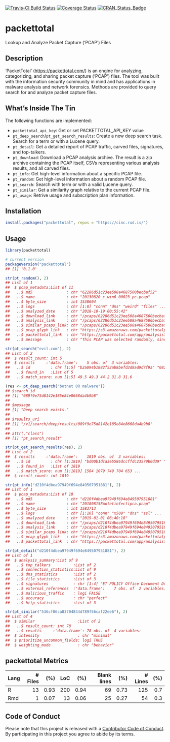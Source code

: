 
[![Travis-CI Build
Status](https://travis-ci.org/hrbrmstr/packettotal.svg?branch=master)](https://travis-ci.org/hrbrmstr/packettotal)
[![Coverage
Status](https://codecov.io/gh/hrbrmstr/packettotal/branch/master/graph/badge.svg)](https://codecov.io/gh/hrbrmstr/packettotal)
[![CRAN\_Status\_Badge](https://www.r-pkg.org/badges/version/packettotal)](https://cran.r-project.org/package=packettotal)

# packettotal

Lookup and Analyze Packet Capture (‘PCAP’) Files

## Description

‘PacketTotal’ (<https://packettotal.com/>) is an engine for analyzing,
categorizing, and sharing packet capture (‘PCAP’) files. The tool was
built with the information security community in mind and has
applications in malware analysis and network forensics. Methods are
provided to query search for and analyze packet capture files.

## What’s Inside The Tin

The following functions are implemented:

  - `packettotal_api_key`: Get or set PACKETTOTAL\_API\_KEY value
  - `pt_deep_search`/`pt_get_search_results`: Create a new deep search
    task. Search for a term or with a Lucene query.
  - `pt_detail`: Get a detailed report of PCAP traffic, carved files,
    signatures, and top-talkers.
  - `pt_download`: Download a PCAP analysis archive. The result is a zip
    archive containing the PCAP itself, CSVs representing various
    analysis results, and all carved files.
  - `pt_info`: Get high-level information about a specific PCAP file.
  - `pt_random`: Get high-level information about a random PCAP file.
  - `pt_search`: Search with term or with a valid Lucene query.
  - `pt_similar`: Get a similarity graph relative to the current PCAP
    file.
  - `pt_usage`: Retrive usage and subscription plan information.

## Installation

``` r
install.packages("packettotal", repos = "https://cinc.rud.is/")
```

## Usage

``` r
library(packettotal)

# current version
packageVersion("packettotal")
## [1] '0.1.0'
```

``` r
str(pt_random(), 2)
## List of 1
##  $ pcap_metadata:List of 11
##   ..$ md5               : chr "62286d51c23ee508a4687500becbaf52"
##   ..$ name              : chr "20130820_c_win6_00023_pc.pcap"
##   ..$ byte_size         : int 1538604
##   ..$ logs              : chr [1:8] "conn" "dns" "weird" "files" ...
##   ..$ analyzed_date     : chr "2018-10-19 00:55:42"
##   ..$ download_link     : chr "/pcaps/62286d51c23ee508a4687500becbaf52/download"
##   ..$ analysis_link     : chr "/pcaps/62286d51c23ee508a4687500becbaf52/analysis"
##   ..$ similar_pcaps_link: chr "/pcaps/62286d51c23ee508a4687500becbaf52/similar"
##   ..$ pcap_glyph_link   : chr "https://s3.amazonaws.com/packettotalpub/files/62286d51c23ee508a4687500becbaf52/pcap-mosaic.png"
##   ..$ packettotal_link  : chr "https://packettotal.com/app/analysis?id=62286d51c23ee508a4687500becbaf52"
##   ..$ message           : chr "This PCAP was selected randomly, since no id was specified."
```

``` r
str(pt_search("evil.com"), 2)
## List of 2
##  $ result_count: int 5
##  $ results     :'data.frame':    5 obs. of  3 variables:
##   ..$ id         : chr [1:5] "b2a094b1882f52ab8befd3d8ad9d7f9a" "0826bfbd4a68519945b9af594a5a87d7" "385b9a5b3da0d56260f2be329e110795" "8e13e95bc12ad8415c4d8e8d313affac" ...
##   ..$ found_in   :List of 5
##   ..$ match_score: num [1:5] 49.5 49.3 44.2 31.8 31.6
```

``` r
(res <- pt_deep_search("botnet OR malware"))
## $search_id
## [1] "089f9e75d8142e185e84e8668da4b9b8"
## 
## $message
## [1] "Deep search exists."
## 
## $results_uri
## [1] "/v1/search/deep/results/089f9e75d8142e185e84e8668da4b9b8"
## 
## attr(,"class")
## [1] "pt_search_result"

str(pt_get_search_results(res), 2)
## List of 2
##  $ results     :'data.frame':    1819 obs. of  3 variables:
##   ..$ id         : chr [1:1819] "bd00b1dca3e5586dccffdc23579b0d39" "ba796317651f2064b1ca193e6e2cf947" "52419b8eba8af8fe502f8be324b67cb8" "da0023e2c4ca40ac480a4fdb930e7745" ...
##   ..$ found_in   :List of 1819
##   ..$ match_score: num [1:1819] 1584 1079 749 704 653 ...
##  $ result_count: int 1819
```

``` r
str(pt_info("d210f4dbea97949f694e849507951881"), 2)
## List of 1
##  $ pcap_metadata:List of 10
##   ..$ md5               : chr "d210f4dbea97949f694e849507951881"
##   ..$ name              : chr "20180815Emotetinfectipca.pcap"
##   ..$ byte_size         : int 1583713
##   ..$ logs              : chr [1:10] "conn" "x509" "dns" "ssl" ...
##   ..$ analyzed_date     : chr "2019-01-01 06:40:18"
##   ..$ download_link     : chr "/pcaps/d210f4dbea97949f694e849507951881/download"
##   ..$ analysis_link     : chr "/pcaps/d210f4dbea97949f694e849507951881/analysis"
##   ..$ similar_pcaps_link: chr "/pcaps/d210f4dbea97949f694e849507951881/similar"
##   ..$ pcap_glyph_link   : chr "https://s3.amazonaws.com/packettotalpub/files/d210f4dbea97949f694e849507951881/pcap-mosaic.png"
##   ..$ packettotal_link  : chr "https://packettotal.com/app/analysis?id=d210f4dbea97949f694e849507951881"
```

``` r
str(pt_detail("d210f4dbea97949f694e849507951881"), 2)
## List of 1
##  $ analysis_summary:List of 9
##   ..$ top_talkers          :List of 2
##   ..$ connection_statistics:List of 9
##   ..$ dns_statistics       :List of 2
##   ..$ file_statistics      :List of 3
##   ..$ signatures           : chr [1:4] "ET POLICY Office Document Download Containing AutoOpen Macro" "ET POLICY PE EXE or DLL Windows file download HTTP" "SURICATA TLS invalid record version" "SURICATA TLS invalid record/traffic"
##   ..$ external_references  :'data.frame':    7 obs. of  2 variables:
##   ..$ malicious_traffic    : logi FALSE
##   ..$ accuracy             : chr "perfect"
##   ..$ http_statistics      :List of 3
```

``` r
str(pt_similar("536cf06ca83704844d789f56caf22ee6"), 2)
## List of 4
##  $ similar                   :List of 2
##   ..$ result_count: int 78
##   ..$ results     :'data.frame': 78 obs. of  4 variables:
##  $ intensity                 : chr "minimal"
##  $ prioritize_uncommon_fields: logi TRUE
##  $ weighting_mode            : chr "behavior"
```

## packettotal Metrics

| Lang | \# Files |  (%) | LoC |  (%) | Blank lines |  (%) | \# Lines | (%) |
| :--- | -------: | ---: | --: | ---: | ----------: | ---: | -------: | --: |
| R    |       13 | 0.93 | 200 | 0.94 |          69 | 0.73 |      125 | 0.7 |
| Rmd  |        1 | 0.07 |  13 | 0.06 |          25 | 0.27 |       54 | 0.3 |

## Code of Conduct

Please note that this project is released with a [Contributor Code of
Conduct](CONDUCT.md). By participating in this project you agree to
abide by its terms.
